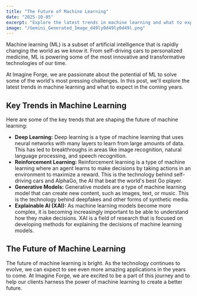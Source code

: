 ```yaml
---
title: "The Future of Machine Learning"
date: "2025-10-05"
excerpt: "Explore the latest trends in machine learning and what to expect in the coming years."
image: "/Gemini_Generated_Image_d49ly0d49ly0d49l.png"
---
```


Machine learning (ML) is a subset of artificial intelligence that is rapidly changing the world as we know it. From self-driving cars to personalized medicine, ML is powering some of the most innovative and transformative technologies of our time.

At Imagine Forge, we are passionate about the potential of ML to solve some of the world's most pressing challenges. In this post, we'll explore the latest trends in machine learning and what to expect in the coming years.

## Key Trends in Machine Learning

Here are some of the key trends that are shaping the future of machine learning:

*   **Deep Learning:** Deep learning is a type of machine learning that uses neural networks with many layers to learn from large amounts of data. This has led to breakthroughs in areas like image recognition, natural language processing, and speech recognition.
*   **Reinforcement Learning:** Reinforcement learning is a type of machine learning where an agent learns to make decisions by taking actions in an environment to maximize a reward. This is the technology behind self-driving cars and AlphaGo, the AI that beat the world's best Go player.
*   **Generative Models:** Generative models are a type of machine learning model that can create new content, such as images, text, or music. This is the technology behind deepfakes and other forms of synthetic media.
*   **Explainable AI (XAI):** As machine learning models become more complex, it is becoming increasingly important to be able to understand how they make decisions. XAI is a field of research that is focused on developing methods for explaining the decisions of machine learning models.

## The Future of Machine Learning

The future of machine learning is bright. As the technology continues to evolve, we can expect to see even more amazing applications in the years to come. At Imagine Forge, we are excited to be a part of this journey and to help our clients harness the power of machine learning to create a better future.
